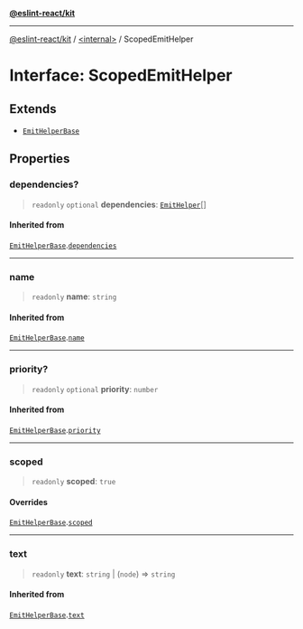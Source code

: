 [**@eslint-react/kit**](../../README.md)

***

[@eslint-react/kit](../../README.md) / [\<internal\>](../README.md) / ScopedEmitHelper

# Interface: ScopedEmitHelper

## Extends

- [`EmitHelperBase`](EmitHelperBase.md)

## Properties

### dependencies?

> `readonly` `optional` **dependencies**: [`EmitHelper`](../type-aliases/EmitHelper.md)[]

#### Inherited from

[`EmitHelperBase`](EmitHelperBase.md).[`dependencies`](EmitHelperBase.md#dependencies)

***

### name

> `readonly` **name**: `string`

#### Inherited from

[`EmitHelperBase`](EmitHelperBase.md).[`name`](EmitHelperBase.md#name)

***

### priority?

> `readonly` `optional` **priority**: `number`

#### Inherited from

[`EmitHelperBase`](EmitHelperBase.md).[`priority`](EmitHelperBase.md#priority)

***

### scoped

> `readonly` **scoped**: `true`

#### Overrides

[`EmitHelperBase`](EmitHelperBase.md).[`scoped`](EmitHelperBase.md#scoped)

***

### text

> `readonly` **text**: `string` \| (`node`) => `string`

#### Inherited from

[`EmitHelperBase`](EmitHelperBase.md).[`text`](EmitHelperBase.md#text)
